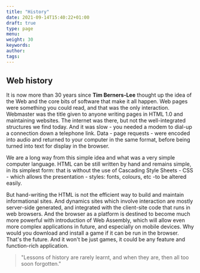 ```yaml
---
title: "History"
date: 2021-09-14T15:40:22+01:00
draft: true
type: page
menu: 
weight: 30
keywords:
author: 
tags: 
---
```


## Web history
It is now more than 30 years since **Tim Berners-Lee** thought up the idea of the Web and the core bits of software that make it all happen. Web pages were something you could read, and that was the only interaction. Webmaster was the title given to anyone writing pages in HTML 1.0 and maintaining websites. The internet was there, but not the well-integrated structures we find today. And it was slow - you needed a modem to dial-up a connection down a telephone link. Data - page requests - were encoded into audio and returned to your computer in the same format, before being turned into text for display in the browser.

We are a long way from this simple idea and what was a very simple computer language. HTML can be still written by hand and remains simple, in its simplest form: that is without the use of Cascading Style Sheets - CSS - which allows the presentation - styles: fonts, colours, etc -to be altered easily. 

But hand-writing the HTML is not the efficient way to build and maintain informational sites. And dynamics sites which involve interaction are mostly server-side generated, and integrated with the client-site code that runs in web browsers. And the browser as a platform is destined to become much more powerful with introduction of Web Assembly, which will allow even more complex applications in future, and especially on mobile devices. Why would you download and install a game if it can be run in the browser. That's the future. And it won't be just games, it could be any feature and function-rich application. 

> "Lessons of history are rarely learnt, and when they are, then all too soon forgotten."


